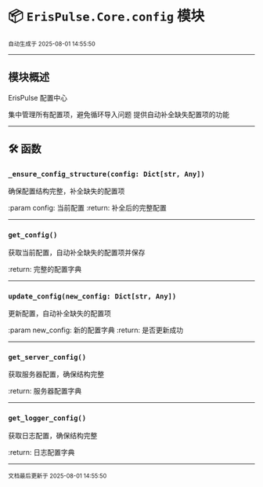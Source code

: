 # 📦 `ErisPulse.Core.config` 模块

<sup>自动生成于 2025-08-01 14:55:50</sup>

---

## 模块概述


ErisPulse 配置中心

集中管理所有配置项，避免循环导入问题
提供自动补全缺失配置项的功能

---

## 🛠️ 函数

### `_ensure_config_structure(config: Dict[str, Any])`

确保配置结构完整，补全缺失的配置项

:param config: 当前配置
:return: 补全后的完整配置

---

### `get_config()`

获取当前配置，自动补全缺失的配置项并保存

:return: 完整的配置字典

---

### `update_config(new_config: Dict[str, Any])`

更新配置，自动补全缺失的配置项

:param new_config: 新的配置字典
:return: 是否更新成功

---

### `get_server_config()`

获取服务器配置，确保结构完整

:return: 服务器配置字典

---

### `get_logger_config()`

获取日志配置，确保结构完整

:return: 日志配置字典

---

<sub>文档最后更新于 2025-08-01 14:55:50</sub>